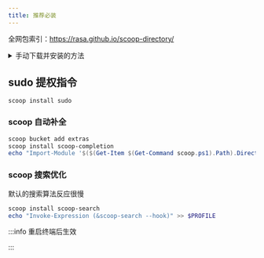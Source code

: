 ```yaml
---
title: 推荐必装
---
```


全网包索引：https://rasa.github.io/scoop-directory/

<details>
  <summary>手动下载并安装的方法</summary>

首先，列出包的下载地址：

```powershell
icm {
$app = Read-Host "应用标识名"

$metadata = scoop cat $app | ConvertFrom-Json
echo ""
echo "CHECKVER:" $metadata.checkver
echo ""
echo "LINKS:" $metadata.url
}

```

手动下载好包，然后执行：

```powershell
icm {
. "$(scoop prefix scoop)\lib\core.ps1"
$null = mkdir $cachedir -f
cp (Read-Host "下载的文件路径（可拖入）") (cache_path $app $metadata.version (Read-Host "原下载链接"))
}

```

</details>

## sudo 提权指令

    scoop install sudo

### scoop 自动补全

```powershell
scoop bucket add extras
scoop install scoop-completion
echo "Import-Module '$($(Get-Item $(Get-Command scoop.ps1).Path).Directory.Parent.FullName)\modules\scoop-completion'" >> $PROFILE

```

### scoop 搜索优化

默认的搜索算法反应很慢

```powershell
scoop install scoop-search
echo "Invoke-Expression (&scoop-search --hook)" >> $PROFILE

```

:::info 重启终端后生效

:::
